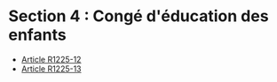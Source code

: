 # Section 4 : Congé d'éducation des enfants

* [Article R1225-12](./LEGIARTI000018537794.md)
* [Article R1225-13](./LEGIARTI000018537792.md)
